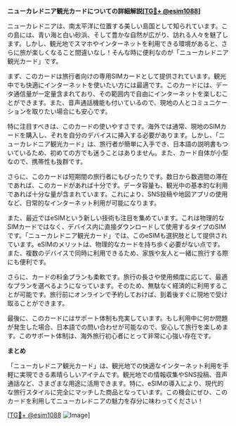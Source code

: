 **ニューカレドニア観光カードについての詳細解説[[TG💪+ @esim1088](https://t.me/s/esim1088)]**

ニューカレドニアは、南太平洋に位置する美しい島国として知られています。この島には、青い海と白い砂浜、そして豊かな自然が広がり、訪れる人々を魅了します。しかし、観光地でスマホやインターネットを利用できる環境があると、さらに旅が楽しくなること間違いなし！そんな時に便利なのが「ニューカレドニア観光カード」です。

まず、このカードは旅行者向けの専用SIMカードとして提供されています。観光中でも快適にインターネットを使いたい方には最適です。このカードには、データ通信量が一定量含まれており、その範囲内で自由にインターネットを楽しむことができます。また、音声通話機能も付いているので、現地の人とコミュニケーションを取りたい場合にも安心です。

特に注目すべきは、このカードの使いやすさです。海外では通常、現地のSIMカードを購入し、それを自分のデバイスに挿入する必要があります。しかし、「ニューカレドニア観光カード」は、旅行者が簡単に入手でき、日本語の説明書もついているため、初めての方でも迷うことはありません。また、カード自体が小型なので、携帯性も抜群です。

さらに、このカードは短期間の旅行者にもぴったりです。数日から数週間の滞在であれば、このカードがあれば十分です。データ容量も、観光中の基本的な利用であれば十分な量が含まれています。これにより、SNS投稿や地図アプリの使用など、日常的なインターネット利用が可能になります。

また、最近ではeSIMという新しい技術も注目を集めています。これは物理的なSIMカードではなく、デバイス内に直接ダウンロードして使用するタイプのSIMです。「ニューカレドニア観光カード」では、このeSIMも選択肢として提供されています。eSIMのメリットは、物理的なカードを持ち歩く必要がない点です。また、複数のデバイスで同時に利用できるため、家族や友人と一緒に旅行する際にも便利です。

さらに、カードの料金プランも柔軟です。旅行の長さや使用頻度に応じて、最適なプランを選べるようになっています。そのため、無駄なく経済的に利用することが可能です。旅行前にオンラインで予約しておけば、到着後すぐに現地で受け取ることができます。

最後に、このカードにはサポート体制も充実しています。もし利用中に何か問題が発生した場合、日本語での問い合わせが可能なので、安心して旅行を楽しめます。このサポート体制は、海外旅行初心者にとって非常に心強い存在です。

**まとめ**

「ニューカレドニア観光カード」は、観光地での快適なインターネット利用を手軽に実現できる素晴らしいアイテムです。観光地での情報収集やSNS投稿、音声通話など、さまざまな用途に活用できます。特に、eSIMの導入により、現代的な旅行スタイルに完全にマッチした商品となっています。この機会にぜひ、このカードを利用してニューカレドニアの魅力を存分に味わってください！

[[TG💪+ @esim1088](https://t.me/s/esim1088) ![Image](https://i.postimg.cc/Y0z9fWf4/image.png)]